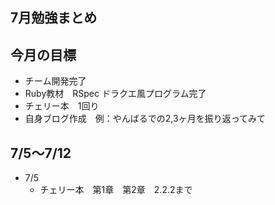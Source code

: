 ## 7月勉強まとめ

## 今月の目標

- チーム開発完了
- Ruby教材　RSpec ドラクエ風プログラム完了
- チェリー本　1回り
- 自身ブログ作成　例：やんばるでの2,3ヶ月を振り返ってみて


## 7/5〜7/12

- 7/5
  - チェリー本　第1章　第2章　2.2.2まで

